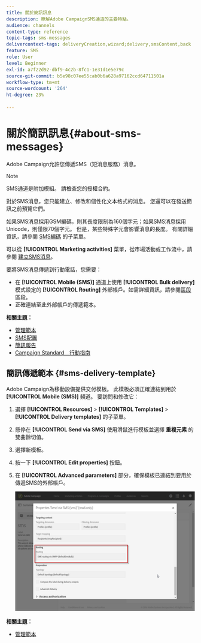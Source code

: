 ```yaml
---
title: 關於簡訊訊息
description: 瞭解Adobe CampaignSMS通道的主要特點。
audience: channels
content-type: reference
topic-tags: sms-messages
delivercontext-tags: deliveryCreation,wizard;delivery,smsContent,back
feature: SMS
role: User
level: Beginner
exl-id: a7f22d92-dbf9-4c2b-8fc1-1e31d1e5e79c
source-git-commit: b5e98c07ee55cab0b6a628a97162ccd64711501a
workflow-type: tm+mt
source-wordcount: '264'
ht-degree: 23%

---
```


# 關於簡訊訊息{#about-sms-messages}

Adobe Campaign允許您傳遞SMS（短消息服務）消息。

>[!NOTE]
>
>SMS通道是附加模組。 請檢查您的授權合約。

對於SMS消息，您只能建立、修改和個性化文本格式的消息。 您還可以在發送簡訊之前預覽它們。

如果SMS消息採用GSM編碼，則其長度限制為160個字元；如果SMS消息採用Unicode，則僅限70個字元。 但是，某些特殊字元會影響消息的長度。 有關詳細資訊，請參閱 [SMS編碼](../../administration/using/configuring-sms-channel.md#sms-encoding--length-and-transliteration) 的子菜單。

可以從 **[!UICONTROL Marketing activities]** 菜單，從市場活動或工作流中，請參閱 [建立SMS消息](../../channels/using/creating-an-sms-message.md)。

要將SMS消息傳遞到行動電話，您需要：

* 在 **[!UICONTROL Mobile (SMS)]** 通道上使用 **[!UICONTROL Bulk delivery]** 模式設定的 **[!UICONTROL Routing]** 外部帳戶。如需詳細資訊，請參閱[區段](../../administration/using/configuring-sms-channel.md#defining-an-sms-routing)區段。
* 正確連結至此外部帳戶的傳遞範本。

**相關主題：**

* [管理範本](../../start/using/marketing-activity-templates.md)
* [SMS配置](../../administration/using/configuring-sms-channel.md#defining-an-sms-routing)
* [簡訊報告](../../reporting/using/sms-report.md)
* [Campaign Standard　行動指南](../../channels/using/get-started-communication-channels.md)

## 簡訊傳遞範本 {#sms-delivery-template}

Adobe Campaign為移動設備提供交付模板。 此模板必須正確連結到用於 **[!UICONTROL Mobile (SMS)]** 頻道。 要訪問和修改它：

1. 選擇 **[!UICONTROL Resources]** > **[!UICONTROL Templates]** > **[!UICONTROL Delivery templates]** 的子菜單。
1. 懸停在 **[!UICONTROL Send via SMS]** 使用滑鼠進行模板並選擇 **重複元素** 的雙曲餘切值。
1. 選擇新模板。
1. 按一下 **[!UICONTROL Edit properties]** 按鈕。
1. 在 **[!UICONTROL Advanced parameters]** 部分，確保模板已連結到要用於傳遞SMS的外部帳戶。

   ![](assets/sms_template.png)

**相關主題：**

* [管理範本](../../start/using/marketing-activity-templates.md)
